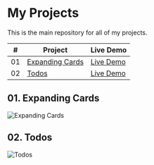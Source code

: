 # My Projects

This is the main repository for all of my projects.

| #   | Project           | Live Demo          |
| --- | ----------------- | ------------------ |
| 01  | [Expanding Cards](https://github.com/Altamashhhhhh/HTML_CSS_JS_Small_Projects/tree/main/Expanding%20Cards) | [Live Demo](https://expanding-cards-eight-xi.vercel.app/) | 
| 02  | [Todos](https://github.com/Altamashhhhhh/HTML_CSS_JS_Small_Projects/tree/main/Todos) | [Live Demo](https://todos-fawn.vercel.app/) | 


## 01. **Expanding Cards**

![Expanding Cards](https://github.com/Altamashhhhhh/Altamashhhhhh.github.io/blob/main/Expanding_Cards.png?raw=true) 

## 02. **Todos**

![Todos](https://github.com/Altamashhhhhh/Altamashhhhhh.github.io/blob/main/todos.png?raw=true) 